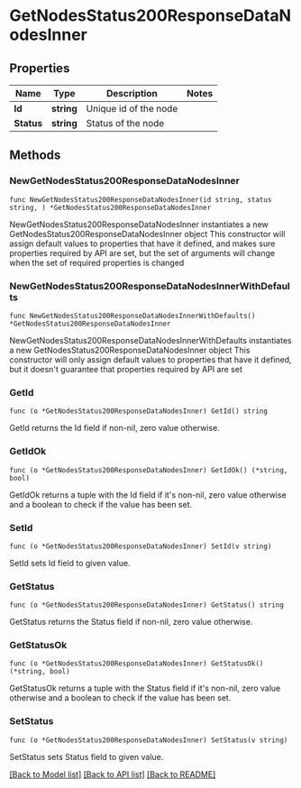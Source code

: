 # GetNodesStatus200ResponseDataNodesInner

## Properties

Name | Type | Description | Notes
------------ | ------------- | ------------- | -------------
**Id** | **string** | Unique id of the node | 
**Status** | **string** | Status of the node | 

## Methods

### NewGetNodesStatus200ResponseDataNodesInner

`func NewGetNodesStatus200ResponseDataNodesInner(id string, status string, ) *GetNodesStatus200ResponseDataNodesInner`

NewGetNodesStatus200ResponseDataNodesInner instantiates a new GetNodesStatus200ResponseDataNodesInner object
This constructor will assign default values to properties that have it defined,
and makes sure properties required by API are set, but the set of arguments
will change when the set of required properties is changed

### NewGetNodesStatus200ResponseDataNodesInnerWithDefaults

`func NewGetNodesStatus200ResponseDataNodesInnerWithDefaults() *GetNodesStatus200ResponseDataNodesInner`

NewGetNodesStatus200ResponseDataNodesInnerWithDefaults instantiates a new GetNodesStatus200ResponseDataNodesInner object
This constructor will only assign default values to properties that have it defined,
but it doesn't guarantee that properties required by API are set

### GetId

`func (o *GetNodesStatus200ResponseDataNodesInner) GetId() string`

GetId returns the Id field if non-nil, zero value otherwise.

### GetIdOk

`func (o *GetNodesStatus200ResponseDataNodesInner) GetIdOk() (*string, bool)`

GetIdOk returns a tuple with the Id field if it's non-nil, zero value otherwise
and a boolean to check if the value has been set.

### SetId

`func (o *GetNodesStatus200ResponseDataNodesInner) SetId(v string)`

SetId sets Id field to given value.


### GetStatus

`func (o *GetNodesStatus200ResponseDataNodesInner) GetStatus() string`

GetStatus returns the Status field if non-nil, zero value otherwise.

### GetStatusOk

`func (o *GetNodesStatus200ResponseDataNodesInner) GetStatusOk() (*string, bool)`

GetStatusOk returns a tuple with the Status field if it's non-nil, zero value otherwise
and a boolean to check if the value has been set.

### SetStatus

`func (o *GetNodesStatus200ResponseDataNodesInner) SetStatus(v string)`

SetStatus sets Status field to given value.



[[Back to Model list]](../README.md#documentation-for-models) [[Back to API list]](../README.md#documentation-for-api-endpoints) [[Back to README]](../README.md)


